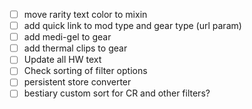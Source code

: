 - [ ] move rarity text color to mixin
- [ ] add quick link to mod type and gear type (url param)
- [ ] add medi-gel to gear
- [ ] add thermal clips to gear
- [ ] Update all HW text
- [ ] Check sorting of filter options
- [ ] persistent store converter
- [ ] bestiary custom sort for CR and other filters?
